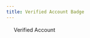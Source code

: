 ```yaml
---
title: Verified Account Badge
---
```


<div class="lg-verification-badge">
  <img src="{{ site.baseurl }}/assets/img/alerts/success.svg" role="img" width="16" height="16" alt="" />
  Verified Account
</div>
